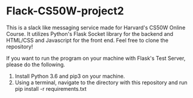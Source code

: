 # Flack-CS50W-project2

This is a slack like messaging service made for Harvard's CS50W Online Course. It utilizes Python's Flask Socket library for the backend and HTML/CSS and Javascript for the front end. Feel free to clone the repository!

If you want to run the program on your machine with Flask's Test Server, please do the following.
1. Install Python 3.6 and pip3 on your machine.
2. Using a terminal, navigate to the directory with this repository and run pip install -r requirements.txt



